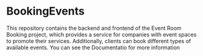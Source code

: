 # BookingEvents
This repository contains the backend and frontend of the Event Room Booking project, which provides a service for companies with event spaces to promote their services. Additionally, clients can book different types of available events. You can see the Documentatio for more information